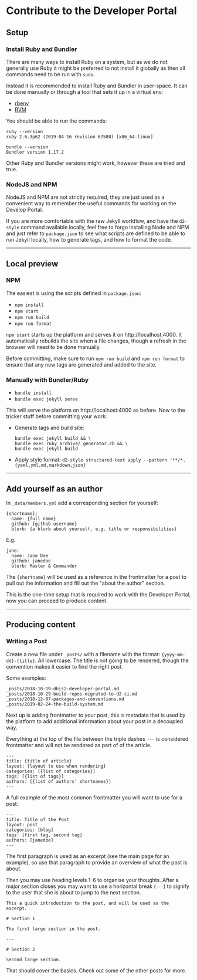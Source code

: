 # Contribute to the Developer Portal

## Setup

### Install Ruby and Bundler

There are many ways to install Ruby on a system, but as we do not
generally use Ruby it might be preferred to not install it globally as
then all commands need to be run with `sudo`.

Instead it is recommended to install Ruby and Bundler in user-space. It
can be done manually or through a tool that sets it up in a virtual env:

- [rbenv](https://github.com/rbenv/rbenv)
- [RVM](https://github.com/rvm/rvm)

You should be able to run the commands:

```
ruby --version
ruby 2.6.3p62 (2019-04-16 revision 67580) [x86_64-linux]

bundle --version
Bundler version 1.17.2
```

Other Ruby and Bundler versions might work, however these are tried and true.

### NodeJS and NPM

NodeJS and NPM are not strictly required, they are just used as a
convenient way to remember the useful commands for working on the
Develop Portal.

If you are more comfortable with the raw Jekyll workflow, and have the
`d2-style` command available locally, feel free to forgo installing
Node and NPM and just refer to `package.json` to see what scripts are
defined to be able to run Jekyll locally, how to generate tags, and how
to format the code.

---

## Local preview

### NPM

The easiest is using the scripts defined in `package.json`:

- `npm install`
- `npm start`
- `npm run build`
- `npm run format`

`npm start` starts up the platform and serves it on http://localhost:4000. It
automatically rebuilds the site when a file changes, though a refresh in
the browser will need to be done manually.

Before committing, make sure to run `npm run build` and `npm run format`
to ensure that any new tags are generated and added to the site.

### Manually with Bundler/Ruby

- `bundle install`
- `bundle exec jekyll serve`

This will serve the platform on http://localhost:4000 as before. Now to
the tricker stuff before committing your work:

- Generate tags and build site:
  ```
  bundle exec jekyll build && \
  bundle exec ruby archive/_generator.rb && \
  bundle exec jekyll build
  ```
- Apply style format: `d2-style structured-text apply --pattern '**/*.{yaml,yml,md,markdown,json}'`

---

## Add yourself as an author

In `_data/members.yml` add a corresponding section for yourself:

```
{shortname}:
  name: {full name}
  github: {github username}
  blurb: {a blurb about yourself, e.g. title or responsibilities}
```

E.g.

```
jane:
  name: Jane Doe
  github: janedoe
  blurb: Master & Commander
```

The `{shortname}` will be used as a reference in the frontmatter for a
post to pull out the information and fill out the "about the author"
section.

This is the one-time setup that is required to work with the Developer
Portal, now you can proceed to produce content.

---

## Producing content

### Writing a Post

Create a new file under `_posts/` with a filename with the format:
`{yyyy-mm-dd}-{title}`. All lowercase. The title is not going to be
rendered, though the convention makes it easier to find the right post.

Some examples:

```
_posts/2018-10-19-dhis2-developer-portal.md
_posts/2018-10-29-build-repos-migrated-to-d2-ci.md
_posts/2018-12-07-packages-and-conventions.md
_posts/2019-02-24-the-build-system.md
```

Next up is adding frontmatter to your post, this is metadata that is
used by the platform to add additional information about your post in a
decoupled way.

Everything at the top of the file between the triple dashes `---` is
considered frontmatter and will not be rendered as part of of the
article.

```
---
title: {title of article}
layout: {layout to use when rendering}
categories: [{list of categories}]
tags: [{list of tags}]
authors: [{list of authors' shortnames}]
---
```

A full example of the most common frontmatter you will want to use for a
post:

```
---
title: Title of the Post
layout: post
categories: [blog]
tags: [first tag, second tag]
authors: [janedoe]
---
```

The first paragraph is used as an excerpt (see the main page for an
example), so use that paragraph to provide an overview of what the post
is about.

Then you may use heading levels 1-6 to organise your thoughts. After a
major section closes you may want to use a horizontal break (`---`) to
signify to the user that she is about to jump to the next section.

```
This a quick introduction to the post, and will be used as the excerpt.

# Section 1

The first large section in the post.

---

# Section 2

Second large section.
```

That should cover the basics. Check out some of the other posts for
more.
